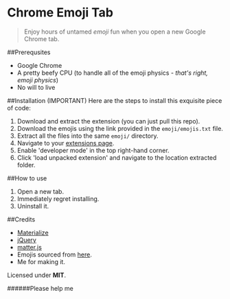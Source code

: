 # Chrome Emoji Tab
>Enjoy hours of untamed *emoji* fun when you open a new Google Chrome tab.

##Prerequsites
- Google Chrome
- A pretty beefy CPU (to handle all of the emoji physics - *that's right, emoji physics*)
- No will to live

##Installation (IMPORTANT)
Here are the steps to install this exquisite piece of code:

1. Download and extract the extension (you can just pull this repo).
2. Download the emojis using the link provided in the `emoji/emojis.txt` file.
3. Extract all the files into the same `emoji/` directory.
4. Navigate to your [extensions page](chrome://extensions/).
5. Enable 'developer mode' in the top right-hand corner.
6. Click 'load unpacked extension' and navigate to the location extracted folder.

##How to use
1. Open a new tab.
2. Immediately regret installing.
3. Uninstall it.

##Credits
- [Materialize](https://materializecss.com/)
- [jQuery](https://jquery.com/)
- [matter.js](http://brm.io/matter-js/)
- Emojis sourced from [here](https://forum.xda-developers.com/android/themes/substratum-whatsapp-emoji-pack-emojione-t3663890).
- Me for making it.

Licensed under **MIT**.

######Please help me
